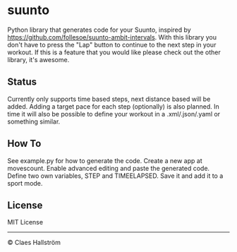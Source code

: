# suunto
Python library that generates code for your Suunto, inspired by https://github.com/follesoe/suunto-ambit-intervals. With this library you don't have to press the "Lap" button to continue to the next step in your workout. If this is a feature that you would like please check out the other library, it's awesome.

## Status
Currently only supports time based steps, next distance based will be added. Adding a target pace for each step (optionally) is also planned. In time it will also be possible to define your workout in a .xml/.json/.yaml or something similar.

## How To
See example.py for how to generate the code. Create a new app at movescount. Enable advanced editing and paste the generated code. Define two own variables, STEP and TIMEELAPSED. Save it and add it to a sport mode. 

## License
MIT License

-------------------
&copy; Claes Hallström

